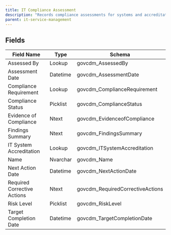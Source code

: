 ```yaml
---
title: IT Compliance Assessment
description: "Records compliance assessments for systems and accreditations."
parent: it-service-management
---
```


## Fields

| Field Name | Type | Schema |
|------------|------|--------|
| Assessed By | Lookup | govcdm_AssessedBy |
| Assessment Date | Datetime | govcdm_AssessmentDate |
| Compliance Requirement | Lookup | govcdm_ComplianceRequirement |
| Compliance Status | Picklist | govcdm_ComplianceStatus |
| Evidence of Compliance | Ntext | govcdm_EvidenceofCompliance |
| Findings Summary | Ntext | govcdm_FindingsSummary |
| IT System Accreditation | Lookup | govcdm_ITSystemAccreditation |
| Name | Nvarchar | govcdm_Name |
| Next Action Date | Datetime | govcdm_NextActionDate |
| Required Corrective Actions | Ntext | govcdm_RequiredCorrectiveActions |
| Risk Level | Picklist | govcdm_RiskLevel |
| Target Completion Date | Datetime | govcdm_TargetCompletionDate |


